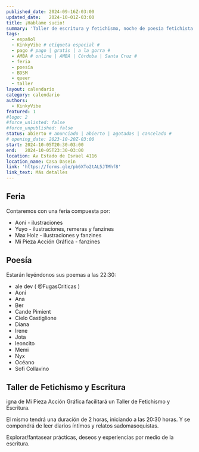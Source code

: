 ```yaml
---
published_date: 2024-09-16Z-03:00
updated_date:   2024-10-01Z-03:00
title: ¡Hablame sucio!
summary: 'Taller de escritura y fetichismo, noche de poesía fetichista y feria gráfica kinky'
tags:
  - español
  - KinkyVibe # etiqueta especial #
  - pago # pago | gratis | a la gorra #
  - AMBA # online | AMBA | Córdoba | Santa Cruz #
  - feria
  - poesía
  - BDSM
  - queer
  - taller
layout: calendario
category: calendario
authors:
  - KinkyVibe
featured: 1
#logo: 2
#force_unlisted: false
#force_unpublished: false
status: abierto # anunciado | abierto | agotadas | cancelado #
# opening_date: 2023-10-20Z-03:00
start: 2024-10-05T20:30-03:00
end:   2024-10-05T23:30-03:00
location: Av Estado de Israel 4116
location_name: Casa Dasein
link: 'https://forms.gle/pb6XTo2tAL5JTMhf8'
link_text: Más detalles 
---
```

## Feria
Contaremos con una feria compuesta por:
- Aoni - ilustraciones
- Yuyo - ilustraciones, remeras y fanzines
- Max Holz - ilustraciones y fanzines
- Mi Pieza Acción Gráfica - fanzines

## Poesía
Estarán leyéndonos sus poemas a las 22:30:
- ale dev ( @FugasCriticas )
- Aoni 
- Ana
- Ber
- Cande Pimient 
- Cielo Castiglione
- Diana 
- Irene
- Jota
- leoncito
- Memi
- Nyx 
- Océano 
- Sofi Collavino 

## Taller de Fetichismo y Escritura
igna de Mi Pieza Acción Gráfica facilitará un Taller de Fetichismo y Escritura. 

El mismo tendrá una duración de 2 horas, iniciando a las 20:30 horas. Y se compondrá de leer diarios íntimos y relatos sadomasoquistas. 

Explorar/fantasear prácticas, deseos y experiencias por medio de la escritura.


